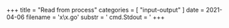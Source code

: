 +++
title = "Read from process"
categories = [ "input-output" ]
date = 2021-04-06
filename = 'x\x.go'
substr = ' cmd.Stdout = '
+++

